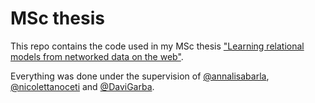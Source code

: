 # MSc thesis
This repo contains the code used in my MSc thesis ["Learning relational models from networked data on the web"](https://unire.unige.it/handle/123456789/3219).

Everything was done under the supervision of [@annalisabarla](https://github.com/annalisabarla), [@nicolettanoceti](https://github.com/nicolettanoceti) and [@DaviGarba](https://github.com/DaviGarba).
